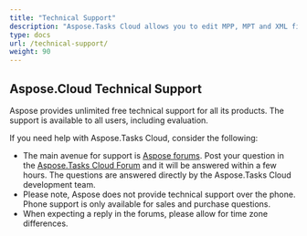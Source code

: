 ```yaml
---
title: "Technical Support"
description: "Aspose.Tasks Cloud allows you to edit MPP, MPT and XML files. Moreover, our REST API can be used with nearly all languages like .NET, Node.JS, Python, PHP, Go, Java and many more."
type: docs
url: /technical-support/
weight: 90
---
```


## **Aspose.Cloud Technical Support**
Aspose provides unlimited free technical support for all its products. The support is available to all users, including evaluation.

If you need help with Aspose.Tasks Cloud, consider the following:

- The main avenue for support is [Aspose forums](https://forum.aspose.cloud/). Post your question in the [Aspose.Tasks Cloud Forum](https://forum.aspose.cloud/c/tasks) and it will be answered within a few hours. The questions are answered directly by the Aspose.Tasks Cloud development team.
- Please note, Aspose does not provide technical support over the phone. Phone support is only available for sales and purchase questions.
- When expecting a reply in the forums, please allow for time zone differences.
